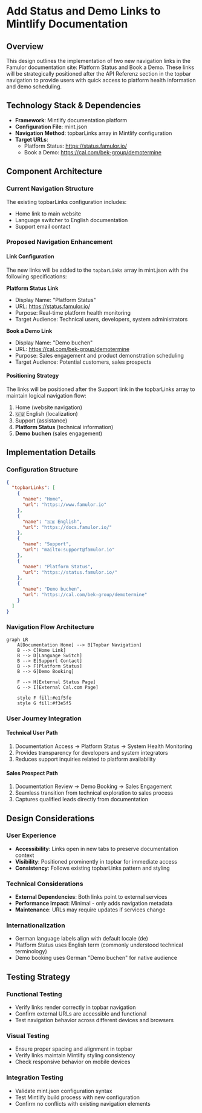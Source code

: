 # Add Status and Demo Links to Mintlify Documentation

## Overview

This design outlines the implementation of two new navigation links in the Famulor documentation site: Platform Status and Book a Demo. These links will be strategically positioned after the API Referenz section in the topbar navigation to provide users with quick access to platform health information and demo scheduling.

## Technology Stack & Dependencies

- **Framework**: Mintlify documentation platform
- **Configuration File**: mint.json
- **Navigation Method**: topbarLinks array in Mintlify configuration
- **Target URLs**: 
  - Platform Status: https://status.famulor.io/
  - Book a Demo: https://cal.com/bek-group/demotermine

## Component Architecture

### Current Navigation Structure
The existing topbarLinks configuration includes:
- Home link to main website
- Language switcher to English documentation  
- Support email contact

### Proposed Navigation Enhancement

#### Link Configuration
The new links will be added to the `topbarLinks` array in mint.json with the following specifications:

**Platform Status Link**
- Display Name: "Platform Status" 
- URL: https://status.famulor.io/
- Purpose: Real-time platform health monitoring
- Target Audience: Technical users, developers, system administrators

**Book a Demo Link**  
- Display Name: "Demo buchen"
- URL: https://cal.com/bek-group/demotermine
- Purpose: Sales engagement and product demonstration scheduling
- Target Audience: Potential customers, sales prospects

#### Positioning Strategy
The links will be positioned after the Support link in the topbarLinks array to maintain logical navigation flow:
1. Home (website navigation)
2. 🇬🇧 English (localization)  
3. Support (assistance)
4. **Platform Status** (technical information)
5. **Demo buchen** (sales engagement)

## Implementation Details

### Configuration Structure
```json
{
  "topbarLinks": [
    {
      "name": "Home",
      "url": "https://www.famulor.io"
    },
    {
      "name": "🇬🇧 English", 
      "url": "https://docs.famulor.io/"
    },
    {
      "name": "Support",
      "url": "mailto:support@famulor.io"
    },
    {
      "name": "Platform Status",
      "url": "https://status.famulor.io/"
    },
    {
      "name": "Demo buchen", 
      "url": "https://cal.com/bek-group/demotermine"
    }
  ]
}
```

### Navigation Flow Architecture

```mermaid
graph LR
    A[Documentation Home] --> B[Topbar Navigation]
    B --> C[Home Link]
    B --> D[Language Switch]
    B --> E[Support Contact]
    B --> F[Platform Status]
    B --> G[Demo Booking]
    
    F --> H[External Status Page]
    G --> I[External Cal.com Page]
    
    style F fill:#e1f5fe
    style G fill:#f3e5f5
```

### User Journey Integration

#### Technical User Path
1. Documentation Access → Platform Status → System Health Monitoring
2. Provides transparency for developers and system integrators
3. Reduces support inquiries related to platform availability

#### Sales Prospect Path  
1. Documentation Review → Demo Booking → Sales Engagement
2. Seamless transition from technical exploration to sales process
3. Captures qualified leads directly from documentation

## Design Considerations

### User Experience
- **Accessibility**: Links open in new tabs to preserve documentation context
- **Visibility**: Positioned prominently in topbar for immediate access
- **Consistency**: Follows existing topbarLinks pattern and styling

### Technical Considerations
- **External Dependencies**: Both links point to external services
- **Performance Impact**: Minimal - only adds navigation metadata
- **Maintenance**: URLs may require updates if services change

### Internationalization
- German language labels align with default locale (de)
- Platform Status uses English term (commonly understood technical terminology)
- Demo booking uses German "Demo buchen" for native audience

## Testing Strategy

### Functional Testing
- Verify links render correctly in topbar navigation
- Confirm external URLs are accessible and functional
- Test navigation behavior across different devices and browsers

### Visual Testing  
- Ensure proper spacing and alignment in topbar
- Verify links maintain Mintlify styling consistency
- Check responsive behavior on mobile devices

### Integration Testing
- Validate mint.json configuration syntax
- Test Mintlify build process with new configuration
- Confirm no conflicts with existing navigation elements